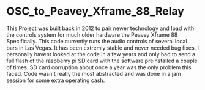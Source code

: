 # OSC_to_Peavey_Xframe_88_Relay
 
 
This Project was built back in 2012 to pair newer technology and Ipad with the controls system for much older hardware the Peavey Xframe 88 Specifically.   This code currently runs the audio controls of several local bars in Las Vegas.    It has been extremly stable and never needed bug fixes.  I personally havent looked at the code in a few years and only had to send a full flash of the raspberry pi SD card with the software preinstalled a couple of times.   SD card corruption about once a year was the only problem this faced.   Code wasn't really the most abstracted and was done in a jam session for some extra operating cash.
